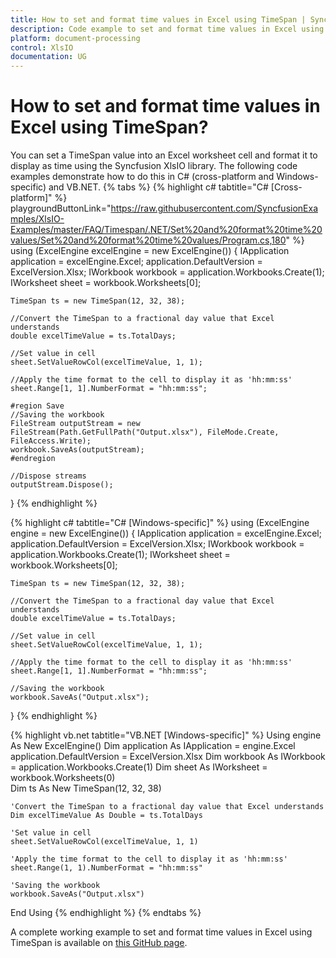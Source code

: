 ```yaml
---
title: How to set and format time values in Excel using TimeSpan | Syncfusion
description: Code example to set and format time values in Excel using TimeSpan in C# using Syncfusion .NET Excel library (XlsIO).
platform: document-processing
control: XlsIO
documentation: UG
---
```

# How to set and format time values in Excel using TimeSpan?
You can set a TimeSpan value into an Excel worksheet cell and format it to display as time using the Syncfusion XlsIO library. The following code examples demonstrate how to do this in C# (cross-platform and Windows-specific) and VB.NET.
{% tabs %}
{% highlight c# tabtitle="C# [Cross-platform]" %} playgroundButtonLink="https://raw.githubusercontent.com/SyncfusionExamples/XlsIO-Examples/master/FAQ/Timespan/.NET/Set%20and%20format%20time%20values/Set%20and%20format%20time%20values/Program.cs,180" %}
using (ExcelEngine excelEngine = new ExcelEngine())
{
    IApplication application = excelEngine.Excel;
    application.DefaultVersion = ExcelVersion.Xlsx;
    IWorkbook workbook = application.Workbooks.Create(1);
    IWorksheet sheet = workbook.Worksheets[0];

    TimeSpan ts = new TimeSpan(12, 32, 38);

    //Convert the TimeSpan to a fractional day value that Excel understands
    double excelTimeValue = ts.TotalDays;

    //Set value in cell
    sheet.SetValueRowCol(excelTimeValue, 1, 1);

    //Apply the time format to the cell to display it as 'hh:mm:ss'
    sheet.Range[1, 1].NumberFormat = "hh:mm:ss";

    #region Save
    //Saving the workbook
    FileStream outputStream = new FileStream(Path.GetFullPath("Output.xlsx"), FileMode.Create, FileAccess.Write);
    workbook.SaveAs(outputStream);
    #endregion    

    //Dispose streams
    outputStream.Dispose();
}
{% endhighlight %}

{% highlight c# tabtitle="C# [Windows-specific]" %}
using (ExcelEngine engine = new ExcelEngine())
{
    IApplication application = excelEngine.Excel;
    application.DefaultVersion = ExcelVersion.Xlsx;
    IWorkbook workbook = application.Workbooks.Create(1);
    IWorksheet sheet = workbook.Worksheets[0];

    TimeSpan ts = new TimeSpan(12, 32, 38);

    //Convert the TimeSpan to a fractional day value that Excel understands
    double excelTimeValue = ts.TotalDays;

    //Set value in cell
    sheet.SetValueRowCol(excelTimeValue, 1, 1);

    //Apply the time format to the cell to display it as 'hh:mm:ss'
    sheet.Range[1, 1].NumberFormat = "hh:mm:ss";

    //Saving the workbook
    workbook.SaveAs("Output.xlsx"); 
}
{% endhighlight %}

{% highlight vb.net tabtitle="VB.NET [Windows-specific]" %}
Using engine As New ExcelEngine()
    Dim application As IApplication = engine.Excel
    application.DefaultVersion = ExcelVersion.Xlsx
    Dim workbook As IWorkbook = application.Workbooks.Create(1)
    Dim sheet As IWorksheet = workbook.Worksheets(0)    
    Dim ts As New TimeSpan(12, 32, 38)

    'Convert the TimeSpan to a fractional day value that Excel understands
    Dim excelTimeValue As Double = ts.TotalDays

    'Set value in cell
    sheet.SetValueRowCol(excelTimeValue, 1, 1)

    'Apply the time format to the cell to display it as 'hh:mm:ss'
    sheet.Range(1, 1).NumberFormat = "hh:mm:ss"

    'Saving the workbook
    workbook.SaveAs("Output.xlsx")
End Using
{% endhighlight %}
{% endtabs %}

A complete working example to set and format time values in Excel using TimeSpan is available on [this GitHub page](https://github.com/SyncfusionExamples/XlsIO-Examples/tree/master/FAQ/Timespan/.NET/Set%20and%20format%20time%20values).
